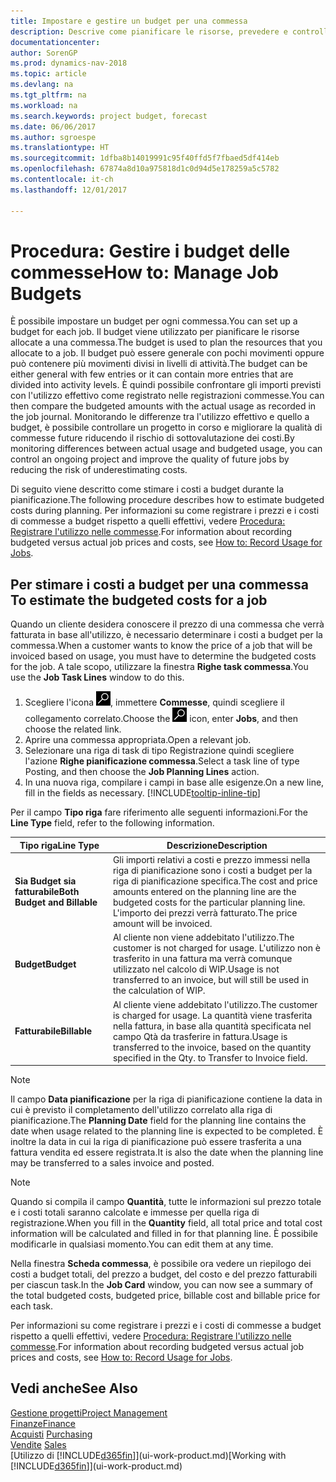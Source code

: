 ```yaml
---
title: Impostare e gestire un budget per una commessa
description: Descrive come pianificare le risorse, prevedere e controllare i costi di un progetto impostando un budget per ciascuna commessa.
documentationcenter: 
author: SorenGP
ms.prod: dynamics-nav-2018
ms.topic: article
ms.devlang: na
ms.tgt_pltfrm: na
ms.workload: na
ms.search.keywords: project budget, forecast
ms.date: 06/06/2017
ms.author: sgroespe
ms.translationtype: HT
ms.sourcegitcommit: 1dfba8b14019991c95f40ffd5f7fbaed5df414eb
ms.openlocfilehash: 67874a8d10a975818d1c0d94d5e178259a5c5782
ms.contentlocale: it-ch
ms.lasthandoff: 12/01/2017

---
```

# <a name="how-to-manage-job-budgets"></a><span data-ttu-id="b6b51-103">Procedura: Gestire i budget delle commesse</span><span class="sxs-lookup"><span data-stu-id="b6b51-103">How to: Manage Job Budgets</span></span>
<span data-ttu-id="b6b51-104">È possibile impostare un budget per ogni commessa.</span><span class="sxs-lookup"><span data-stu-id="b6b51-104">You can set up a budget for each job.</span></span> <span data-ttu-id="b6b51-105">Il budget viene utilizzato per pianificare le risorse allocate a una commessa.</span><span class="sxs-lookup"><span data-stu-id="b6b51-105">The budget is used to plan the resources that you allocate to a job.</span></span> <span data-ttu-id="b6b51-106">Il budget può essere generale con pochi movimenti oppure può contenere più movimenti divisi in livelli di attività.</span><span class="sxs-lookup"><span data-stu-id="b6b51-106">The budget can be either general with few entries or it can contain more entries that are divided into activity levels.</span></span> <span data-ttu-id="b6b51-107">È quindi possibile confrontare gli importi previsti con l'utilizzo effettivo come registrato nelle registrazioni commesse.</span><span class="sxs-lookup"><span data-stu-id="b6b51-107">You can then compare the budgeted amounts with the actual usage as recorded in the job journal.</span></span> <span data-ttu-id="b6b51-108">Monitorando le differenze tra l'utilizzo effettivo e quello a budget, è possibile controllare un progetto in corso e migliorare la qualità di commesse future riducendo il rischio di sottovalutazione dei costi.</span><span class="sxs-lookup"><span data-stu-id="b6b51-108">By monitoring differences between actual usage and budgeted usage, you can control an ongoing project and improve the quality of future jobs by reducing the risk of underestimating costs.</span></span>

<span data-ttu-id="b6b51-109">Di seguito viene descritto come stimare i costi a budget durante la pianificazione.</span><span class="sxs-lookup"><span data-stu-id="b6b51-109">The following procedure describes how to estimate budgeted costs during planning.</span></span> <span data-ttu-id="b6b51-110">Per informazioni su come registrare i prezzi e i costi di commesse a budget rispetto a quelli effettivi, vedere [Procedura: Registrare l'utilizzo nelle commesse](projects-how-record-job-usage.md).</span><span class="sxs-lookup"><span data-stu-id="b6b51-110">For information about recording budgeted versus actual job prices and costs, see [How to: Record Usage for Jobs](projects-how-record-job-usage.md).</span></span>  

## <span data-ttu-id="b6b51-111"><a name="JobBudgetCosts"></a> Per stimare i costi a budget per una commessa</span><span class="sxs-lookup"><span data-stu-id="b6b51-111"><a name="JobBudgetCosts"></a> To estimate the budgeted costs for a job</span></span>
<span data-ttu-id="b6b51-112">Quando un cliente desidera conoscere il prezzo di una commessa che verrà fatturata in base all'utilizzo, è necessario determinare i costi a budget per la commessa.</span><span class="sxs-lookup"><span data-stu-id="b6b51-112">When a customer wants to know the price of a job that will be invoiced based on usage, you must have to determine the budgeted costs for the job.</span></span> <span data-ttu-id="b6b51-113">A tale scopo, utilizzare la finestra **Righe task commessa**.</span><span class="sxs-lookup"><span data-stu-id="b6b51-113">You use the **Job Task Lines** window to do this.</span></span>

1. <span data-ttu-id="b6b51-114">Scegliere l'icona ![Cerca pagina o report](media/ui-search/search_small.png "icona Cerca pagina o report"), immettere **Commesse**, quindi scegliere il collegamento correlato.</span><span class="sxs-lookup"><span data-stu-id="b6b51-114">Choose the ![Search for Page or Report](media/ui-search/search_small.png "Search for Page or Report icon") icon, enter **Jobs**, and then choose the related link.</span></span>  
2. <span data-ttu-id="b6b51-115">Aprire una commessa appropriata.</span><span class="sxs-lookup"><span data-stu-id="b6b51-115">Open a relevant job.</span></span>
3. <span data-ttu-id="b6b51-116">Selezionare una riga di task di tipo Registrazione quindi scegliere l'azione **Righe pianificazione commessa**.</span><span class="sxs-lookup"><span data-stu-id="b6b51-116">Select a task line of type Posting, and then choose the **Job Planning Lines** action.</span></span>
4. <span data-ttu-id="b6b51-117">In una nuova riga, compilare i campi in base alle esigenze.</span><span class="sxs-lookup"><span data-stu-id="b6b51-117">On a new line, fill in the fields as necessary.</span></span> [!INCLUDE[tooltip-inline-tip](includes/tooltip-inline-tip_md.md)]   

<span data-ttu-id="b6b51-118">Per il campo **Tipo riga** fare riferimento alle seguenti informazioni.</span><span class="sxs-lookup"><span data-stu-id="b6b51-118">For the **Line Type** field, refer to the following information.</span></span>  

| <span data-ttu-id="b6b51-119">Tipo riga</span><span class="sxs-lookup"><span data-stu-id="b6b51-119">Line Type</span></span> | <span data-ttu-id="b6b51-120">Descrizione</span><span class="sxs-lookup"><span data-stu-id="b6b51-120">Description</span></span> |
| --- | --- |
| <span data-ttu-id="b6b51-121">**Sia Budget sia fatturabile**</span><span class="sxs-lookup"><span data-stu-id="b6b51-121">**Both Budget and Billable**</span></span> |<span data-ttu-id="b6b51-122">Gli importi relativi a costi e prezzo immessi nella riga di pianificazione sono i costi a budget per la riga di pianificazione specifica.</span><span class="sxs-lookup"><span data-stu-id="b6b51-122">The cost and price amounts entered on the planning line are the budgeted costs for the particular planning line.</span></span> <span data-ttu-id="b6b51-123">L'importo dei prezzi verrà fatturato.</span><span class="sxs-lookup"><span data-stu-id="b6b51-123">The price amount will be invoiced.</span></span> |
| <span data-ttu-id="b6b51-124">**Budget**</span><span class="sxs-lookup"><span data-stu-id="b6b51-124">**Budget**</span></span> |<span data-ttu-id="b6b51-125">Al cliente non viene addebitato l'utilizzo.</span><span class="sxs-lookup"><span data-stu-id="b6b51-125">The customer is not charged for usage.</span></span> <span data-ttu-id="b6b51-126">L'utilizzo non è trasferito in una fattura ma verrà comunque utilizzato nel calcolo di WIP.</span><span class="sxs-lookup"><span data-stu-id="b6b51-126">Usage is not transferred to an invoice, but will still be used in the calculation of WIP.</span></span> |
| <span data-ttu-id="b6b51-127">**Fatturabile**</span><span class="sxs-lookup"><span data-stu-id="b6b51-127">**Billable**</span></span> |<span data-ttu-id="b6b51-128">Al cliente viene addebitato l'utilizzo.</span><span class="sxs-lookup"><span data-stu-id="b6b51-128">The customer is charged for usage.</span></span> <span data-ttu-id="b6b51-129">La quantità viene trasferita nella fattura, in base alla quantità specificata nel campo Qtà da trasferire in fattura.</span><span class="sxs-lookup"><span data-stu-id="b6b51-129">Usage is transferred to the invoice, based on the quantity specified in the Qty. to Transfer to Invoice field.</span></span> |

> [!NOTE]  
>   <span data-ttu-id="b6b51-130">Il campo **Data pianificazione** per la riga di pianificazione contiene la data in cui è previsto il completamento dell'utilizzo correlato alla riga di pianificazione.</span><span class="sxs-lookup"><span data-stu-id="b6b51-130">The **Planning Date** field for the planning line contains the date when usage related to the planning line is expected to be completed.</span></span> <span data-ttu-id="b6b51-131">È inoltre la data in cui la riga di pianificazione può essere trasferita a una fattura vendita ed essere registrata.</span><span class="sxs-lookup"><span data-stu-id="b6b51-131">It is also the date when the planning line may be transferred to a sales invoice and posted.</span></span>  

> [!NOTE]  
>   <span data-ttu-id="b6b51-132">Quando si compila il campo **Quantità**, tutte le informazioni sul prezzo totale e i costi totali saranno calcolate e immesse per quella riga di registrazione.</span><span class="sxs-lookup"><span data-stu-id="b6b51-132">When you fill in the **Quantity** field, all total price and total cost information will be calculated and filled in for that planning line.</span></span> <span data-ttu-id="b6b51-133">È possibile modificarle in qualsiasi momento.</span><span class="sxs-lookup"><span data-stu-id="b6b51-133">You can edit them at any time.</span></span>

<span data-ttu-id="b6b51-134">Nella finestra **Scheda commessa**, è possibile ora vedere un riepilogo dei costi a budget totali, del prezzo a budget, del costo e del prezzo fatturabili per ciascun task.</span><span class="sxs-lookup"><span data-stu-id="b6b51-134">In the **Job Card** window, you can now see a summary of the total budgeted costs, budgeted price, billable cost and billable price for each task.</span></span>

<span data-ttu-id="b6b51-135">Per informazioni su come registrare i prezzi e i costi di commesse a budget rispetto a quelli effettivi, vedere [Procedura: Registrare l'utilizzo nelle commesse](projects-how-record-job-usage.md).</span><span class="sxs-lookup"><span data-stu-id="b6b51-135">For information about recording budgeted versus actual job prices and costs, see [How to: Record Usage for Jobs](projects-how-record-job-usage.md).</span></span>

## <a name="see-also"></a><span data-ttu-id="b6b51-136">Vedi anche</span><span class="sxs-lookup"><span data-stu-id="b6b51-136">See Also</span></span>
[<span data-ttu-id="b6b51-137">Gestione progetti</span><span class="sxs-lookup"><span data-stu-id="b6b51-137">Project Management</span></span>](projects-manage-projects.md)  
[<span data-ttu-id="b6b51-138">Finanze</span><span class="sxs-lookup"><span data-stu-id="b6b51-138">Finance</span></span>](finance.md)  
<span data-ttu-id="b6b51-139">[Acquisti](purchasing-manage-purchasing.md)       </span><span class="sxs-lookup"><span data-stu-id="b6b51-139">[Purchasing](purchasing-manage-purchasing.md)       </span></span>  
<span data-ttu-id="b6b51-140">[Vendite](sales-manage-sales.md)    </span><span class="sxs-lookup"><span data-stu-id="b6b51-140">[Sales](sales-manage-sales.md)    </span></span>  
<span data-ttu-id="b6b51-141">[Utilizzo di [!INCLUDE[d365fin](includes/d365fin_md.md)]](ui-work-product.md)</span><span class="sxs-lookup"><span data-stu-id="b6b51-141">[Working with [!INCLUDE[d365fin](includes/d365fin_md.md)]](ui-work-product.md)</span></span>  

